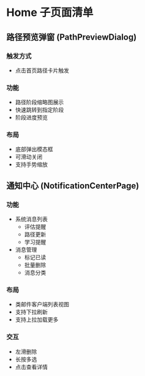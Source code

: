 # Home 子页面清单

## 路径预览弹窗 (PathPreviewDialog)
### 触发方式
- 点击首页路径卡片触发
### 功能
- 路径阶段缩略图展示
- 快速跳转到指定阶段
- 阶段进度预览
### 布局
- 底部弹出模态框
- 可滑动关闭
- 支持手势缩放

## 通知中心 (NotificationCenterPage)
### 功能
- 系统消息列表
  - 评估提醒
  - 路径更新
  - 学习提醒
- 消息管理
  - 标记已读
  - 批量删除
  - 消息分类
### 布局
- 类邮件客户端列表视图
- 支持下拉刷新
- 支持上拉加载更多
### 交互
- 左滑删除
- 长按多选
- 点击查看详情 